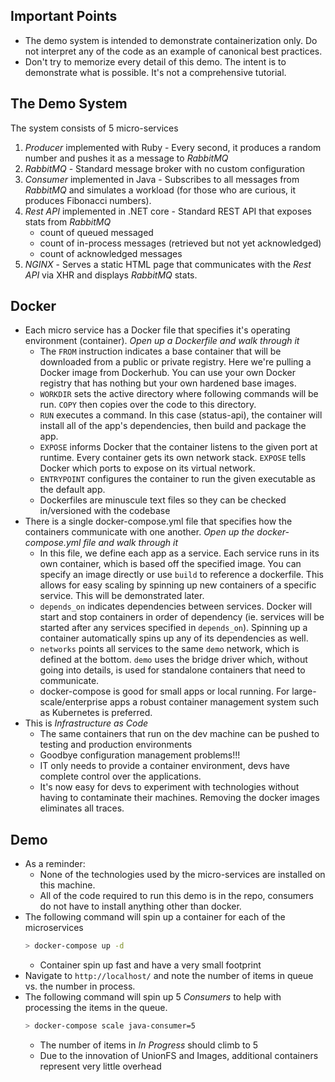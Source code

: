 ## Important Points
- The demo system is intended to demonstrate containerization only. Do not
    interpret any of the code as an example of canonical best practices.
- Don't try to memorize every detail of this demo. The intent is to demonstrate
    what is possible. It's not a comprehensive tutorial.

## The Demo System
The system consists of 5 micro-services
1. *Producer* implemented with Ruby - Every second, it produces a random number
   and pushes it as a message to *RabbitMQ*
1. *RabbitMQ* - Standard message broker with no custom configuration
1. *Consumer* implemented in Java - Subscribes to all messages from *RabbitMQ*
   and simulates a workload (for those who are curious, it produces Fibonacci
   numbers).
1. *Rest API* implemented in .NET core - Standard REST API that exposes stats
   from *RabbitMQ*
    - count of queued messaged
    - count of in-process messages (retrieved but not yet acknowledged)
    - count of acknowledged messages
1. *NGINX* - Serves a static HTML page that communicates with the *Rest API* via
   XHR and displays *RabbitMQ* stats.

## Docker
- Each micro service has a Docker file that specifies it's operating
    environment (container). *Open up a Dockerfile and walk through it*
    * The `FROM` instruction indicates a base container that will be downloaded
        from a public or private registry. Here we're pulling a Docker image from
        Dockerhub. You can use your own Docker registry that has nothing but your own
        hardened base images.
    * `WORKDIR` sets the active directory where following commands will be run. `COPY`
        then copies over the code to this directory.
    * `RUN` executes a command. In this case (status-api), the container will
        install all of the app's dependencies, then build and package the app.
    * `EXPOSE` informs Docker that the container listens to the given port at runtime.
      Every container gets its own network stack. `EXPOSE` tells Docker which ports to
      expose on its virtual network. 
    * `ENTRYPOINT` configures the container to run the given executable as the 
        default app.
    * Dockerfiles are minuscule text files so they can be checked in/versioned
        with the codebase
- There is a single docker-compose.yml file that specifies how the containers
    communicate with one another. *Open up the docker-compose.yml file and walk
    through it*
    * In this file, we define each app as a service. Each service runs in its own
        container, which is based off the specified image. You can specify an image
        directly or use `build` to reference a dockerfile. This allows for easy
        scaling by spinning up new containers of a specific service. This will
        be demonstrated later.
    * `depends_on` indicates dependencies between services. Docker will start and stop
        containers in order of dependency (ie. services will be started after any services
        specified in `depends_on`). Spinning up a container automatically spins up
        any of its dependencies as well. 
    * `networks` points all services to the same `demo` network, which is defined
        at the bottom. `demo` uses the bridge driver which, without going into
        details, is used for standalone containers that need to communicate.
    *  docker-compose is good for small apps or local running. For large-scale/enterprise apps
       a robust container management system such as Kubernetes is preferred.
- This is *Infrastructure as Code*
    * The same containers that run on the dev machine can be pushed to testing
        and production environments
    * Goodbye configuration management problems!!!
    * IT only needs to provide a container environment, devs have complete
        control over the applications.
    * It's now easy for devs to experiment with technologies without having to
        contaminate their machines. Removing the docker images eliminates all
        traces.

## Demo
- As a reminder:
    * None of the technologies used by the micro-services are installed on this
        machine.
    * All of the code required to run this demo is in the repo, consumers do not
        have to install anything other than docker.
- The following command will spin up a container for each of the microservices
    ``` bash
    > docker-compose up -d
    ```
    * Container spin up fast and have a very small footprint
- Navigate to `http://localhost/` and note the number of items in queue vs. the
    number in process.
- The following command will spin up 5 *Consumers* to help with processing the
    items in the queue.
    ``` bash
    > docker-compose scale java-consumer=5
    ```
    * The number of items in *In Progress* should climb to 5
    * Due to the innovation of UnionFS and Images, additional containers
        represent very little overhead



